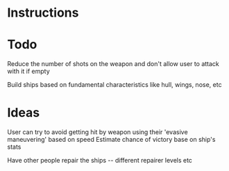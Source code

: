 # Instructions

# Todo
Reduce the number of shots on the weapon and don't allow user to attack with it if empty

Build ships based on fundamental characteristics like hull, wings, nose, etc

# Ideas
User can try to avoid getting hit by weapon using their 'evasive maneuvering' based on speed
Estimate chance of victory base on ship's stats

Have other people repair the ships -- different repairer levels etc
